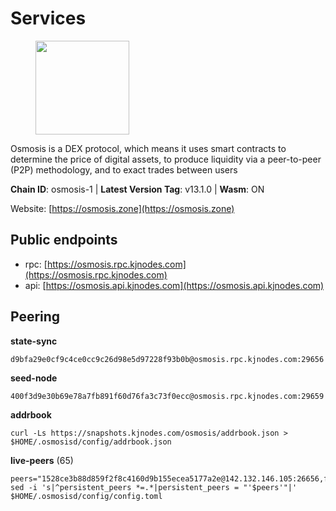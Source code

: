 # Services

<figure><img src="https://raw.githubusercontent.com/kj89/testnet_manuals/main/pingpub/logos/osmosis.png" width="150" alt=""><figcaption></figcaption></figure>

Osmosis is a DEX protocol, which means it uses smart contracts  to determine the price of digital assets, to produce liquidity  via a peer-to-peer (P2P) methodology, and to exact trades between users

**Chain ID**: osmosis-1 | **Latest Version Tag**: v13.1.0 | **Wasm**: ON

Website: [https://osmosis.zone](https://osmosis.zone)


## Public endpoints

* rpc: [https://osmosis.rpc.kjnodes.com](https://osmosis.rpc.kjnodes.com)
* api: [https://osmosis.api.kjnodes.com](https://osmosis.api.kjnodes.com)

## Peering

**state-sync**

```
d9bfa29e0cf9c4ce0cc9c26d98e5d97228f93b0b@osmosis.rpc.kjnodes.com:29656
```

**seed-node**

```
400f3d9e30b69e78a7fb891f60d76fa3c73f0ecc@osmosis.rpc.kjnodes.com:29659
```

**addrbook**
```
curl -Ls https://snapshots.kjnodes.com/osmosis/addrbook.json > $HOME/.osmosisd/config/addrbook.json
```

**live-peers** (65)
```
peers="1528ce3b88d859f2f8c4160d9b155ecea5177a2e@142.132.146.105:26656,fe7f212c0eb34723af686463da90d965c5bb22bc@51.159.2.22:26656,7de231d5c75feb810a9196fa2a3e83e0576c88a9@212.95.53.152:26656,3f6e94a2f3fbf1af8077c542243278880e5e795f@135.181.163.178:36656,42745690b41f6a7515c4a87d88efda2e82b55b76@78.46.94.183:26656,1876eb08c7e93c965a895177f82c8725f89c0f65@54.214.183.228:26656,ff57203dd2ae45c0098257d1a1f2b313ce565b51@18.217.57.20:26656,9f2489016bcf055fde40498f54bf893f3a00f9de@138.201.85.176:26656,406f64a8d601e34d7311fd61ec87b0c7028bd230@138.201.23.39:46656,e613079d9b1c1c688963215a975cc9b29722f4fb@65.108.238.103:12556,72cd15ffcfd844985ccd14789a163a986ef82471@34.245.3.161:26656,d9bfa29e0cf9c4ce0cc9c26d98e5d97228f93b0b@65.109.88.38:29656,407267ac44b20a0a4258d0bbca1c9f657bf88d08@74.118.143.19:26656,5696d9806c883beb725fb469d90039d921107b5b@116.202.209.186:26656,20913e92e8b9ea2d80ad34edd9b52e97886cf616@54.37.30.181:26656,9dadae9bb9575d70a2a7ca68b779a34b2ffc59ef@116.202.216.111:26656,30e9432879d5b0976b88e52120dc12338e40fc33@65.108.108.176:26656,bfb67b2ae345955d6bc0991450120669c683386e@149.56.25.66:26656,62d98cb73edf5ea9193451fe8aa7c1528d36985e@34.95.48.112:26656,43785e5ffd8783393ea8094f77efcee5bdbcdce3@78.141.244.18:26656,ba670b12f8771a0615907e7d26981970dffb3872@34.243.243.221:26656,724cef11bbe866269b3d67f7dd5ea539cc4096bf@198.244.164.186:26656,f4b811759e55f665180545ad5e1b42573f660861@135.181.181.251:26656,089b0de9671dc3cd00ded782693c03509b78b5d9@13.125.219.197:26656,b8450ac06ab8ccac21b21bbbba8ea3751a479291@3.91.196.177:26656,47e4075978458bfc382630b2a46aabbbbf7977b2@143.198.234.114:26656,0660d18b65340a55514f240dd517282ca286f169@176.9.28.62:26656,b76068b52bffb03ea585938c747f65c27fd9714e@34.83.76.169:26656,e0fbdbdce6ec8797412751edd00fbaf114c42fad@34.220.226.204:26656,f67dde244467670d0cbd93a71ec1d6fd9c99c528@93.115.29.37:26656,53a3f6ea82cb5502c6ecd37d7e15a01a4ccf383f@35.224.167.163:26656,2dda2944be6deab37c6ba82b2cd72b067573ba6f@54.38.45.152:26656,6945be12a7d357a39b9cfbb0018249b234fc4a15@54.241.143.196:26656,a6283307952423c1751431c220d11ed36b61ed84@143.110.237.113:26656,ca0481d7013194692c586eb78081fa4f298c6ccf@15.223.57.204:26656,74e8ba742d8312c250f3237c8c8f3f951c01f9df@95.216.4.104:2003,d0d4b88110767c503baa8a618cfd7e284482f8dc@37.120.245.11:26656,971c324f0889de5fd528402487168d88857a3df6@66.172.36.141:36656,c9bf65acffea46ac8368cbe88f679519f7812f3b@18.142.38.209:26656,1c02ae0be21e3b08d9beadf91c26aec4193d2659@135.181.22.238:26656,2f4c0337b2522034a614a5cb2c61a891fe753c03@5.9.81.187:29656,42f42a4b3527b927d5002d45abd37f66ecdd4861@51.178.74.75:16656,f95d9634ad68b8f0ac80ce308adb71d8c119ada5@141.98.219.104:26656,be930386104083882c7e491d60584e15c101c1da@178.128.156.131:26656,4d659b7b244a68913bfbdc6c9e7aa1a64391238e@74.118.139.59:26656,4e38d3caa1554d7f46a2654fa9997554c13f61f2@95.216.96.61:26656,36fd74857b30513a6339b58e7bf889ab0a8cf57c@34.91.30.41:26656,69616555426fbcdb3f02210b325203725ad533c0@135.181.62.31:26656,82e224c9640048a6513c589e904c0d903bb99f32@74.118.140.23:26656,7c5459ea4bbc41aa4d86ffe8126f0651155227c8@85.195.102.127:26656,3197daa0ee5245b17a546be032ff0f6814e1d1db@148.251.191.239:26656,faf4f08d3b7f258d3f6962ec505ce111ce948ea7@35.230.148.12:26656,60a2c89e7253502e93517a026f44a2431cc81230@220.85.113.39:26656,f225f8a168ec794d334d7100994b62e5e7648072@35.234.158.17:26656,fc590afe489a1b9ca8ff3f2fb396dbc20b1997a4@204.16.244.254:26656,071ae914b06e14148a6286a0fa087c797336f043@34.105.246.121:26656,1c398af2208984d4e59bc41132e3eac0508abb0f@95.216.76.251:26656,9b1bfb99d9eb04af32510ed8e3eb83c59448662f@95.214.52.220:26656,6178f129efa76d235436e2156959d0acb4772c6a@65.108.128.168:36656,178c24a6067e5ad07e126337cf1a041b95a20a5a@65.109.36.189:26656,9203fbde463bd66bb451da3de390c7d3515c2bf2@65.108.46.248:26656,6b1dd134b30aeaeb2f21f33bd2cd0370a2275501@138.68.6.165:26656,0419c998d6aac0afdb05808ad9a935670248e209@65.108.204.56:26656,c5358545d951ae666c695903036c1e93578951eb@135.181.176.113:26656,d90150d606724bb19d533f861024174f3aa42351@213.239.213.115:26656"
sed -i 's|^persistent_peers *=.*|persistent_peers = "'$peers'"|' $HOME/.osmosisd/config/config.toml
```
